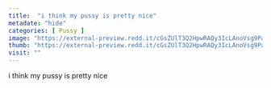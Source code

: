 ```yaml
---
title:  "i think my pussy is pretty nice"
metadate: "hide"
categories: [ Pussy ]
image: "https://external-preview.redd.it/cGsZUlT3Q2HpwRAQy3IcLAnoVsg9PaiJbxkDkSKfjvs.jpg?auto=webp&s=c5c57fdf4f8d25860254272bb80a1ddae488e6c3"
thumb: "https://external-preview.redd.it/cGsZUlT3Q2HpwRAQy3IcLAnoVsg9PaiJbxkDkSKfjvs.jpg?width=1080&crop=smart&auto=webp&s=49a28efeac190f1a35edcee098fb1a4abe09aac2"
visit: ""
---
```

i think my pussy is pretty nice

